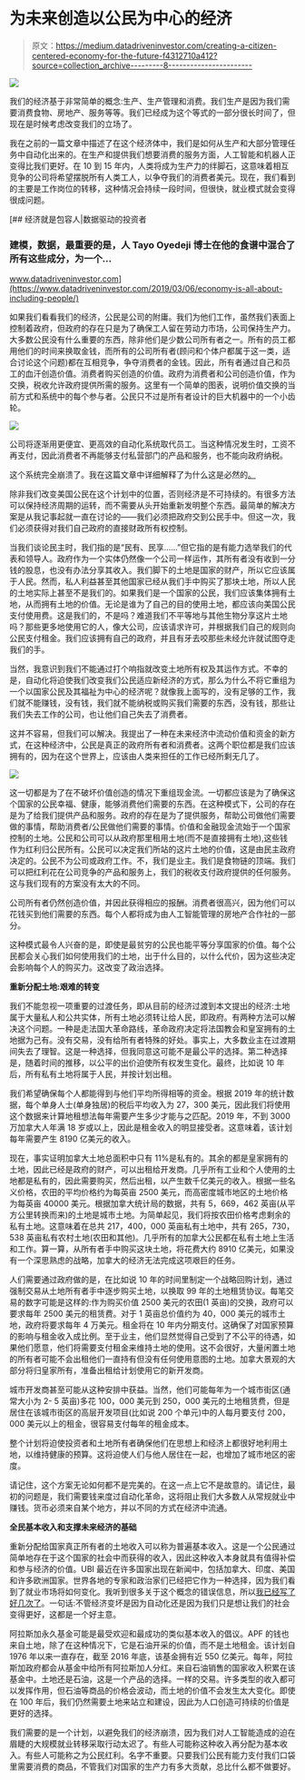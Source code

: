 # 为未来创造以公民为中心的经济

> 原文：<https://medium.datadriveninvestor.com/creating-a-citizen-centered-economy-for-the-future-f4312710a412?source=collection_archive---------8----------------------->

![](img/5a28b87e8c8a64e58afdc8eacdc7cd26.png)

我们的经济基于非常简单的概念:生产、生产管理和消费。我们生产是因为我们需要消费食物、房地产、服务等等。我们已经成为这个等式的一部分很长时间了，但现在是时候考虑改变我们的立场了。

我在之前的一篇文章中描述了在这个经济体中，我们是如何从生产和大部分管理任务中自动化出来的。在生产和提供我们想要消费的服务方面，人工智能和机器人正变得比我们更好。在 10 到 15 年内，人类将成为生产力的绊脚石，这意味着相互竞争的公司将希望摆脱所有人类工人，以争夺我们的消费者美元。现在，我们看到的主要是工作岗位的转移，这种情况会持续一段时间，但很快，就业模式就会变得很成问题。

[](https://www.datadriveninvestor.com/2019/03/06/economy-is-all-about-including-people/) [## 经济就是包容人|数据驱动的投资者

### 建模，数据，最重要的是，人 Tayo Oyedeji 博士在他的食谱中混合了所有这些成分，为一个…

www.datadriveninvestor.com](https://www.datadriveninvestor.com/2019/03/06/economy-is-all-about-including-people/) 

如果我们看看我们的经济，公民是公司的附庸。我们为他们工作，虽然我们表面上控制着政府，但政府的存在只是为了确保工人留在劳动力市场，公司保持生产力。大多数公民没有什么重要的东西，除非他们是少数公司所有者之一。所有的员工都用他们的时间来换取金钱，而所有的公司所有者(顾问和个体户都属于这一类，适合讨论这个问题)都在互相竞争，争夺消费者的金钱。因此，所有者通过自己和员工的血汗创造价值。消费者购买创造的价值。政府为消费者和公司创造价值，作为交换，税收允许政府提供所需的服务。这里有一个简单的图表，说明价值交换的当前方式和系统中的每个参与者。公民只不过是所有者设计的巨大机器中的一个小齿轮。

![](img/c4178af98046a6d60cc11cbf53df977d.png)

公司将逐渐用更便宜、更高效的自动化系统取代员工。当这种情况发生时，工资不再支付，因此消费者不再能够支付私营部门的产品和服务，也不能向政府纳税。

这个系统完全崩溃了。我在这篇文章中详细解释了为什么这是必然的[。](https://medium.com/datadriveninvestor/the-job-market-in-year-2040-d17f7743c0fd)

除非我们改变美国公民在这个计划中的位置，否则经济是不可持续的。有很多方法可以保持经济周期的运转，而不需要从头开始重新发明整个东西。最简单的解决方案是从我记事起就一直在讨论的——我们必须把政府交到公民手中。但这一次，我们必须获得对我们自己政府的直接财政所有权控制。

当我们谈论民主时，我们指的是“民有、民享……”但它指的是有能力选举我们的代表和领导人。政府作为一个实体仍然像一个公司一样运作，其所有者没有收到一分钱的股息，也没有办法分享其收入。我们脚下的土地是国家的财产，所以它应该属于人民。然而，私人利益甚至其他国家已经从我们手中购买了那块土地，所以人民的土地实际上甚至不是我们的。如果我们是一个国家的公民，我们应该集体拥有土地，从而拥有土地的价值。无论是谁为了自己的目的使用土地，都应该向美国公民支付使用费。这是我们的，不是吗？难道我们不平等地与其他生物分享这片土地吗？那些更多地使用它的人，像大公司，应该请求许可，并根据我们自己的规则向公民支付租金。我们应该拥有自己的政府，并且有牙去咬那些未经允许就试图夺走我们的手。

当然，我意识到我们不能通过打个响指就改变土地所有权及其运作方式。不幸的是，自动化将迫使我们改变我们公民适应新经济的方式，那么为什么不将它重组为一个以国家公民及其福祉为中心的经济呢？就像我上面写的，没有足够的工作，我们就不能赚钱，没有钱，我们就不能纳税或购买我们需要的东西，没有钱，那些让我们失去工作的公司，也让他们自己失去了消费者。

这并不容易，但我们可以解决。我提出了一种在未来经济中流动价值和资金的新方式，在这种经济中，公民是真正的政府所有者和消费者。这两个职位都是我们应该拥有的，因为在这个世界上，应该由人类来担任的工作已经所剩无几了。

![](img/54bed05a710b38309b713e401dc9d009.png)

这一切都是为了在不破坏价值创造的情况下重组现金流。一切都应该是为了确保这个国家的公民幸福、健康，能够消费他们需要的东西。在这种模式下，公司的存在是为了给我们提供产品和服务。政府的存在是为了提供服务，帮助公司做他们需要做的事情，帮助消费者/公民做他们需要的事情。价值和金融现金流始于一个国家控制的土地。公民和公司可以从政府那里租用土地(而不是直接拥有土地),这些钱作为红利归公民所有。公民可以决定我们所站的这片土地的价值，这是由民主政府决定的。公民不为公司或政府工作。不，我们是业主。我们是食物链的顶端。我们可以把红利花在公司竞争的产品和服务上，我们的税收支付政府提供的任何服务。这与我们现有的方案没有太大的不同。

公司所有者仍然创造价值，并因此获得相应的报酬。消费者很高兴，因为他们可以花钱买到他们需要的东西。每个人都将成为由人工智能管理的房地产合作社的一部分。

这种模式最令人兴奋的是，即使是最贫穷的公民也能平等分享国家的价值。每个公民都会关心我们如何使用我们的土地，出于什么目的，以什么代价，因为这些决定会影响每个人的购买力。这改变了政治选择。

**重新分配土地:艰难的转变**

我们不能忽视一项重要的过渡任务，即从目前的经济过渡到本文提出的经济:土地属于大量私人和公共实体，所有土地必须转让给人民，即政府。有两种方法可以解决这个问题。一种是走法国大革命路线，革命政府决定将法国教会和皇室拥有的土地据为己有。没有交易，没有给所有者特殊的好处。事实上，大多数业主在过渡期间失去了理智。这是一种选择，但我同意这可能不是最公平的选择。第二种选择是，随着时间的推移，以公平的出价迫使所有权发生变化。最终，比如说 10 年后，所有私有土地将属于人民，并按计划出租。

我们希望确保每个人都能得到与他们平均所得相等的资金。根据 2019 年的统计数据，每个单身人士(单身独居)的税后平均收入为 27，300 美元，因此我们将使用这个数据来计算地租想法每年需要产生多少才能与之匹配。2019 年，不到 3000 万加拿大人年满 18 岁或以上，因此是租金收入的明显接受者。这意味着，该计划每年需要产生 8190 亿美元的收入。

现在，事实证明加拿大土地总面积中只有 11%是私有的。其余的都是皇家拥有的土地，因此已经是政府的财产，可以出租给开发商。几乎所有工业和个人使用的土地都是私有的，因此需要购买，然后出租，以产生数千亿美元的收入。根据一些名义价格，农田的平均价格约为每英亩 2500 美元，而高密度城市地区的土地价格为每英亩 40000 美元。根据加拿大统计局的数据，共有 5，669，462 英亩(从平方公里转换而来)的土地是城市土地。为简单起见，我们将按农田价格考虑剩余的私有土地。这意味着在总共 217，400，000 英亩私有土地中，共有 265，730，538 英亩私有农村土地(农田和其他)。几乎所有的加拿大公民都在私有土地上生活和工作。算一算，从所有者手中购买这块土地，将花费大约 8910 亿美元，如果没有一个深思熟虑的战略，加拿大的经济无法完成这项艰巨的任务。

人们需要通过政府做的是，在比如说 10 年的时间里制定一个战略回购计划，通过强制交易从土地所有者手中逐步购买土地，以换取 99 年的土地租赁协议。每笔交易的数字可能是这样的:作为购买价值 2500 美元的农田(1 英亩)的交换，政府可以要求每年 2500 美元的租赁费。对于 1 英亩总价值约为 40，000 美元的城市土地，政府将要求每年 4 万美元。租金将在 10 年内分期支付。这确保了对国家预算的影响与租金收入成比例。至于业主，他们显然觉得自己受到了不公平的待遇，如果他们愿意，他们将需要支付租金来维持土地的使用。这不会很好，大量闲置土地的所有者可能不会出租他们一直持有但没有任何使用意图的土地。加拿大景观的大部分将归皇家所有，准备出租给计划使用它的新开发商。

城市开发商甚至可能从这种安排中获益。当然，他们可能每年为一个城市街区(通常大小为 2- 5 英亩)多花 100，000 美元到 250，000 美元的土地租赁费，但是居住在该城市街区的高层开发项目(比如说 200 个单元)中的人每月要支付 200，000 美元以上的租金，很容易支付每年的租金成本。

整个计划将迫使投资者和土地所有者确保他们在思想上和经济上都很好地利用土地，以维持健康的预算。这将迫使人们与他人居住在一起，也增加了城市地区的密度。

请记住，这个方案无论如何都不是完美的。在这一点上它不是故意的。请记住，最初的问题是，我们需要钱来度过自动化革命，这将阻止我们大多数人从常规就业中赚钱。货币必须来自某个地方，并以不同的方式在经济中流通。

**全民基本收入和支撑未来经济的基础**

重新分配给国家真正所有者的土地收入可以称为普遍基本收入。这是一个公民通过简单地存在于这个国家的社会中而获得的收入，因此这种收入本身就具有值得补偿和参与经济的价值。UBI 最近在许多国家出现在新闻中，包括加拿大、印度、美国和许多欧洲国家。世界各地的专家和政治家们已经把它作为一种选择，因为我们看到了就业市场将如何变化。我听到很多关于这个概念的错误信息，所以[我已经写了好几次了](https://medium.com/datadriveninvestor/unconditional-basic-income-is-all-good-despite-what-the-nay-sayers-tell-you-data-driven-investor-6653babcdc81)。一句话:不管经济变坏是因为自动化还是因为我们只是想让我们的社会变得更好，这都是一个好主意。

阿拉斯加永久基金可能是最受欢迎和最成功的类似基本收入的倡议。APF 的钱也来自土地，除了在这种情况下，它是石油开采的价值，而不是土地租金。该计划自 1976 年以来一直存在，截至 2016 年底，该基金拥有近 550 亿美元。每年，阿拉斯加政府都会从基金中给所有阿拉斯加人分红。来自石油销售的国家收入积累在该基金中。土地还是石油，这是一个产品的选择。一样的交易。许多类型的收入都可以发挥作用，但石油等商品的价格会波动，而土地的价值不会发生太大变化。即使在 100 年后，我们仍然需要土地来站立和建设，因此为人口创造可持续的价值是更好的选择。

我们需要的是一个计划，以避免我们的经济崩溃，因为我们对人工智能造成的迫在眉睫的大规模就业转移采取行动太迟了。有些人可能称这种收入再分配为基本收入。有些人可能称之为公民红利。名字不重要。只要我们公民有能力支付我们口袋里需要消费的商品，不管我们对国家的生产力有多大贡献，总比什么都不做要好。